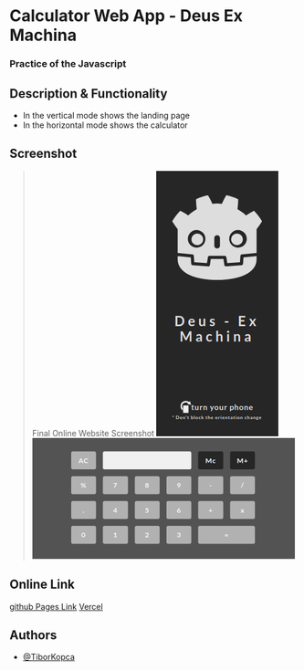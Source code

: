 # Calculator Web App - Deus Ex Machina
### Practice of the Javascript

## Description & Functionality
* In the vertical mode shows the landing page
* In the horizontal mode shows the calculator

<!-- * using js prototypes, interface
* dynamically generating html elements and messages
* simulated loader of the data -->

## Screenshot
>Final Online Website Screenshot
![portrait](/img/screenshots/screenshot1.png)
![landscape](/img/screenshots/screenshot2.png)

## Online Link
[github Pages Link](https://tiborkopca.github.io/Javascript2024-DeusExMachina-SmartphoneCalculator/)
[Vercel](https://javascript2024-deus-ex-machina-smartphone-calculator-rc8ei62ah.vercel.app/)

## Authors

- [@TiborKopca](https://github.com/TiborKopca)